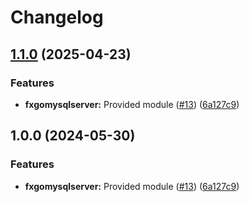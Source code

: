 # Changelog

## [1.1.0](https://github.com/adaosantos/yokai-contrib/compare/fxgomysqlserver-v1.0.0...fxgomysqlserver/v1.1.0) (2025-04-23)


### Features

* **fxgomysqlserver:** Provided module ([#13](https://github.com/adaosantos/yokai-contrib/issues/13)) ([6a127c9](https://github.com/adaosantos/yokai-contrib/commit/6a127c942873d41b9814299457bde82687baf648))

## 1.0.0 (2024-05-30)


### Features

* **fxgomysqlserver:** Provided module ([#13](https://github.com/ankorstore/yokai-contrib/issues/13)) ([6a127c9](https://github.com/ankorstore/yokai-contrib/commit/6a127c942873d41b9814299457bde82687baf648))
